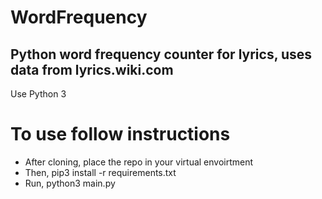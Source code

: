 # WordFrequency
<h2>Python word frequency counter for lyrics, uses data from lyrics.wiki.com</h2>
<p>Use Python 3</p>
<h1>To use follow instructions</h1>
<ul>
  <li>After cloning, place the repo in your virtual envoirtment</li>
  <li>Then, pip3 install -r requirements.txt</li>
  <li>Run, python3 main.py</li>
</ul>
